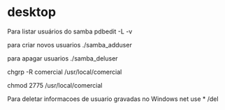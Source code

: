 # desktop

Para listar usuários do samba
pdbedit -L -v

para criar novos usuarios
./samba_adduser <usuario>

para apagar usuarios
./samba_deluser <usuario>

chgrp -R comercial /usr/local/comercial

chmod 2775 /usr/local/comercial

Para deletar informacoes de usuario gravadas no Windows
net use * /del
